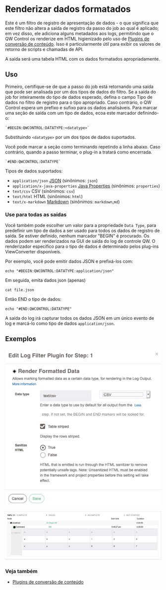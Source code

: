 # Renderizar dados formatados

Este é um filtro de registro de apresentação de dados - o que significa que este filtro não altera a saída de registro da passo do job ao qual é aplicado; em vez disso, ele adiciona alguns metadados aos logs, permitindo que o QW Control os renderize em HTML higienizado pelo uso de [Plugins de conversão de conteúdo](/developer/content-converter-plugins.html). Isso é particularmente útil para exibir os valores de retorno de scripts e chamadas de API.

A saída será uma tabela HTML com os dados formatados apropriadamente.

## Uso

Primeiro, certifique-se de que a passo do job está retornando uma saída que pode ser analisada por um dos tipos de dados do filtro. Se a saída do job for inteiramente do tipo de dados esperado, defina o campo Tipo de dados no filtro de registro para o tipo apropriado. Caso contrário, o QW Control espera um prefixo e sufixo para os dados analisáveis. Para marcar uma seção de saída com um tipo de dados, ecoa este marcador definindo-o:

    `#BEGIN:QWCONTROL:DATATYPE:<datatype>`

Substituindo `<datatype>` por um dos tipos de dados suportados.

Você pode marcar a seção como terminando repetindo a linha abaixo. Caso contrário, quando a passo terminar, o plug-in a tratará como encerrada.

    `#END:QWCONTROL:DATATYPE`

Tipos de dados suportados:

- `application/json` [JSON][] (sinônimos: `json`)
- `application/x-java-properties` [Java Properties][] (sinônimos: `properties`)
- `text/csv` CSV (sinônimos: `csv`)
- `text/html` HTML (sinônimos: `html`)
- `text/x-markdown` [Markdown][] (sinônimos: `markdown`,`md`)

[json]: http://json.org
[markdown]: https://en.wikipedia.org/wiki/Markdown
[java properties]: https://docs.oracle.com/javase/7/docs/api/java/util/Properties.html#load(java.io.Reader)

### Use para todas as saídas

Você também pode escolher um valor para a propriedade `Data Type`, para predefinir um tipo de dados a ser usado para todos os dados de registro de saída. Se estiver definido, nenhum marcador "BEGIN" é procurado.
Os dados podem ser renderizados na GUI de saída do log de controle QW. O renderizador específico para o tipo de dados é determinado pelos plug-ins ViewConverter disponíveis.

Por exemplo, você pode emitir dados JSON e prefixá-los com:

    echo "#BEGIN:QWCONTROL:DATATYPE:application/json"

Em seguida, emita dados json (apenas)

    cat file.json

Então END o tipo de dados:

    echo "#END:QWCONTROL:DATATYPE"

A saída do log irá capturar todos os dados JSON em um único evento de log e marcá-lo como tipo de dados `application/json`.

## Exemplos

![logfilter-render-example1](../../assets/img/logfilter-render-example1.png)

![logfilter-render-example2](../../assets/img/logfilter-render-example2.png)

### Veja também

- [Plugins de conversão de conteúdo](/developer/content-converter-plugins.html)
